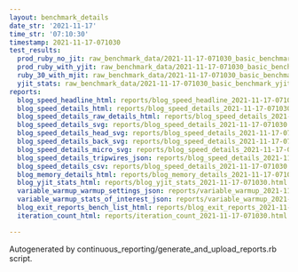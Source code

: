 ```yaml
---
layout: benchmark_details
date_str: '2021-11-17'
time_str: '07:10:30'
timestamp: 2021-11-17-071030
test_results:
  prod_ruby_no_jit: raw_benchmark_data/2021-11-17-071030_basic_benchmark_prod_ruby_no_jit.json
  prod_ruby_with_yjit: raw_benchmark_data/2021-11-17-071030_basic_benchmark_prod_ruby_with_yjit.json
  ruby_30_with_mjit: raw_benchmark_data/2021-11-17-071030_basic_benchmark_ruby_30_with_mjit.json
  yjit_stats: raw_benchmark_data/2021-11-17-071030_basic_benchmark_yjit_stats.json
reports:
  blog_speed_headline_html: reports/blog_speed_headline_2021-11-17-071030.html
  blog_speed_details_html: reports/blog_speed_details_2021-11-17-071030.html
  blog_speed_details_raw_details_html: reports/blog_speed_details_2021-11-17-071030.raw_details.html
  blog_speed_details_svg: reports/blog_speed_details_2021-11-17-071030.svg
  blog_speed_details_head_svg: reports/blog_speed_details_2021-11-17-071030.head.svg
  blog_speed_details_back_svg: reports/blog_speed_details_2021-11-17-071030.back.svg
  blog_speed_details_micro_svg: reports/blog_speed_details_2021-11-17-071030.micro.svg
  blog_speed_details_tripwires_json: reports/blog_speed_details_2021-11-17-071030.tripwires.json
  blog_speed_details_csv: reports/blog_speed_details_2021-11-17-071030.csv
  blog_memory_details_html: reports/blog_memory_details_2021-11-17-071030.html
  blog_yjit_stats_html: reports/blog_yjit_stats_2021-11-17-071030.html
  variable_warmup_warmup_settings_json: reports/variable_warmup_2021-11-17-071030.warmup_settings.json
  variable_warmup_stats_of_interest_json: reports/variable_warmup_2021-11-17-071030.stats_of_interest.json
  blog_exit_reports_bench_list_html: reports/blog_exit_reports_2021-11-17-071030.bench_list.html
  iteration_count_html: reports/iteration_count_2021-11-17-071030.html

---
```

Autogenerated by continuous_reporting/generate_and_upload_reports.rb script.
